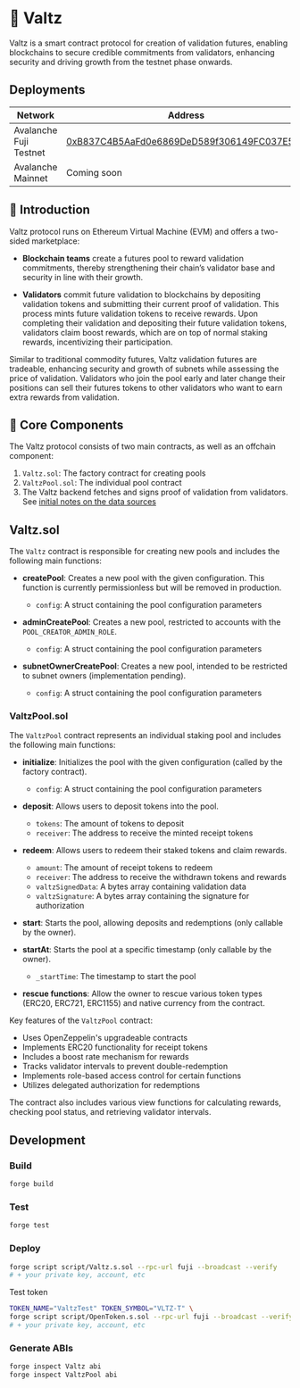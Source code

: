# 👯 Valtz

Valtz is a smart contract protocol for creation of validation futures, enabling blockchains to secure credible commitments from validators, enhancing security and driving growth from the testnet phase onwards.

## Deployments

| Network                | Address                                                                                                                       |
| ---------------------- | ----------------------------------------------------------------------------------------------------------------------------- |
| Avalanche Fuji Testnet | [0xB837C4B5AaFd0e6869DeD589f306149FC037E55D](https://testnet.snowtrace.io/address/0xB837C4B5AaFd0e6869DeD589f306149FC037E55D) |
| Avalanche Mainnet      | Coming soon                                                                                                                   |

## 🌟 Introduction

Valtz protocol runs on Ethereum Virtual Machine (EVM) and offers a two-sided marketplace:

- **Blockchain teams** create a futures pool to reward validation commitments, thereby strengthening their chain’s validator base and security in line with their growth.

- **Validators** commit future validation to blockchains by depositing validation tokens and submitting their current proof of validation. This process mints future validation tokens to receive rewards. Upon completing their validation and depositing their future validation tokens, validators claim boost rewards, which are on top of normal staking rewards, incentivizing their participation.

Similar to traditional commodity futures, Valtz validation futures are tradeable, enhancing security and growth of subnets while assessing the price of validation. Validators who join the pool early and later change their positions can sell their futures tokens to other validators who want to earn extra rewards from validation.

## 🔨 Core Components

The Valtz protocol consists of two main contracts, as well as an offchain component:

1. `Valtz.sol`: The factory contract for creating pools
2. `ValtzPool.sol`: The individual pool contract
3. The Valtz backend fetches and signs proof of validation from validators. See [initial notes on the data sources](notes/avalanche-validation-data.md)

## Valtz.sol

The `Valtz` contract is responsible for creating new pools and includes the following main functions:

- **createPool**: Creates a new pool with the given configuration. This function is currently permissionless but will be removed in production.

  - `config`: A struct containing the pool configuration parameters

- **adminCreatePool**: Creates a new pool, restricted to accounts with the `POOL_CREATOR_ADMIN_ROLE`.

  - `config`: A struct containing the pool configuration parameters

- **subnetOwnerCreatePool**: Creates a new pool, intended to be restricted to subnet owners (implementation pending).
  - `config`: A struct containing the pool configuration parameters

### ValtzPool.sol

The `ValtzPool` contract represents an individual staking pool and includes the following main functions:

- **initialize**: Initializes the pool with the given configuration (called by the factory contract).

  - `config`: A struct containing the pool configuration parameters

- **deposit**: Allows users to deposit tokens into the pool.

  - `tokens`: The amount of tokens to deposit
  - `receiver`: The address to receive the minted receipt tokens

- **redeem**: Allows users to redeem their staked tokens and claim rewards.

  - `amount`: The amount of receipt tokens to redeem
  - `receiver`: The address to receive the withdrawn tokens and rewards
  - `valtzSignedData`: A bytes array containing validation data
  - `valtzSignature`: A bytes array containing the signature for authorization

- **start**: Starts the pool, allowing deposits and redemptions (only callable by the owner).

- **startAt**: Starts the pool at a specific timestamp (only callable by the owner).

  - `_startTime`: The timestamp to start the pool

- **rescue functions**: Allow the owner to rescue various token types (ERC20, ERC721, ERC1155) and native currency from the contract.

Key features of the `ValtzPool` contract:

- Uses OpenZeppelin's upgradeable contracts
- Implements ERC20 functionality for receipt tokens
- Includes a boost rate mechanism for rewards
- Tracks validator intervals to prevent double-redemption
- Implements role-based access control for certain functions
- Utilizes delegated authorization for redemptions

The contract also includes various view functions for calculating rewards, checking pool status, and retrieving validator intervals.

## Development

### Build

```sh
forge build
```

### Test

```sh
forge test
```

### Deploy

```sh
forge script script/Valtz.s.sol --rpc-url fuji --broadcast --verify
# + your private key, account, etc
```

Test token

```sh
TOKEN_NAME="ValtzTest" TOKEN_SYMBOL="VLTZ-T" \
forge script script/OpenToken.s.sol --rpc-url fuji --broadcast --verify
# + your private key, account, etc
```

### Generate ABIs

```sh
forge inspect Valtz abi
forge inspect ValtzPool abi
```
